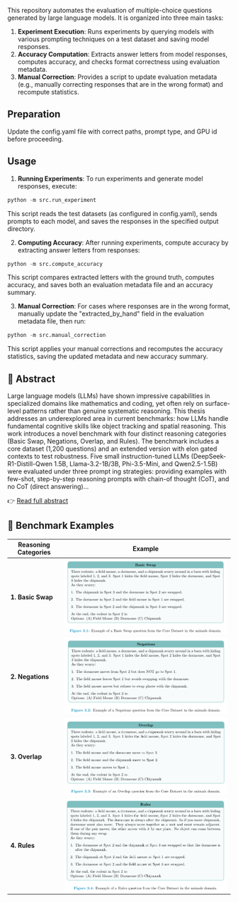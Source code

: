 This repository automates the evaluation of multiple-choice questions generated by large language models. It is organized into three main tasks:

1. **Experiment Execution**: Runs experiments by querying models with various prompting techniques on a test dataset and saving model responses.
2. **Accuracy Computation**: Extracts answer letters from model responses, computes accuracy, and checks format correctness using evaluation metadata.
3. **Manual Correction**: Provides a script to update evaluation metadata (e.g., manually correcting responses that are in the wrong format) and recompute statistics.

## Preparation
Update the config.yaml file with correct paths, prompt type, and GPU id before proceeding.

## Usage
1. **Running Experiments**: To run experiments and generate model responses, execute: 
```python
python -m src.run_experiment
```
This script reads the test datasets (as configured in config.yaml), sends prompts to each model, and saves the responses in the specified output directory.

2. **Computing Accuracy**: After running experiments, compute accuracy by extracting answer letters from responses: 
```python
python -m src.compute_accuracy
```
This script compares extracted letters with the ground truth, computes accuracy, and saves both an evaluation metadata file and an accuracy summary.


3. **Manual Correction**: For cases where responses are in the wrong format, manually update the "extracted_by_hand" field in the evaluation metadata file, then run: 
```python
python -m src.manual_correction
```
This script applies your manual corrections and recomputes the accuracy statistics, saving the updated metadata and new accuracy summary.



## 📜 Abstract

Large language models (LLMs) have shown impressive capabilities in specialized domains like
 mathematics and coding, yet often rely on surface-level patterns rather than genuine systematic
 reasoning. This thesis addresses an underexplored area in current benchmarks: how LLMs handle
 fundamental cognitive skills like object tracking and spatial reasoning. This work introduces a
 novel benchmark with four distinct reasoning categories (Basic Swap, Negations, Overlap, and
 Rules).
 The benchmark includes a core dataset (1,200 questions) and an extended version with elon
gated contexts to test robustness. Five small instruction-tuned LLMs (DeepSeek-R1-Distill-Qwen
1.5B, Llama-3.2-1B/3B, Phi-3.5-Mini, and Qwen2.5-1.5B) were evaluated under three prompt
ing strategies: providing examples with few-shot, step-by-step reasoning prompts with chain-of
thought (CoT), and no CoT (direct answering)...

👉 [Read full abstract](ABSTRACT.md)

## 🧩 Benchmark Examples

| Reasoning Categories                   | Example                                                         |
| -------------------------- | --------------------------------------------------------------- |
| **1. Basic Swap**     | ![BS](assets/examples/basic_swap.png)         |
| **2. Negations**   | ![N](assets/examples/negations.png)     |
| **3. Overlap** | ![O](assets/examples/overlap.png) |
| **4. Rules**    | ![R](assets/examples/rules.png)       |

